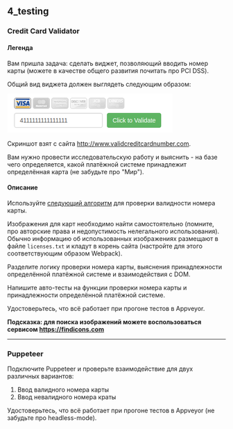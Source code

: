 ## 4_testing

### Credit Card Validator

#### Легенда

Вам пришла задача: сделать виджет, позволяющий вводить номер карты (можете в качестве общего развития почитать про PCI DSS).

Общий вид виджета должен выглядеть следующим образом:

![](./pic/validator.png)

Скриншот взят с сайта http://www.validcreditcardnumber.com.

Вам нужно провести исследовательскую работу и выяснить - на базе чего определяется, какой платёжной системе принадлежит определённая карта (не забудьте про "Мир").

#### Описание

Используйте [следующий алгоритм](https://en.wikipedia.org/wiki/Luhn_algorithm) для проверки валидности номера карты.

Изображения для карт необходимо найти самостоятельно (помните, про авторские права и недопустимость нелегального использования). Обычно информацию об использованных изображениях размещают в файле `licenses.txt` и кладут в корень сайта (настройте для этого соответствующим образом Webpack).

Разделите логику проверки номера карты, выяснения принадлежности определённой платёжной системе и взаимодействия с DOM.

Напишите авто-тесты на функции проверки номера карты и принадлежности определённой платёжной системе.

Удостоверьтесь, что всё работает при прогоне тестов в Appveyor.

**Подсказка: для поиска изображений можете воспользоваться сервисом https://findicons.com**

---

### Puppeteer

Подключите Puppeteer и проверьте взаимодействие для двух различных вариантов:
1. Ввод валидного номера карты
1. Ввод невалидного номера краты

Удостоверьтесь, что всё работает при прогоне тестов в Appveyor (не забудьте про headless-mode).
